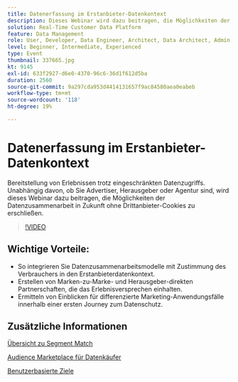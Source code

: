 ```yaml
---
title: Datenerfassung im Erstanbieter-Datenkontext
description: Dieses Webinar wird dazu beitragen, die Möglichkeiten der Datenzusammenarbeit in Zukunft ohne Drittanbieter-Cookies zu nutzen.
solution: Real-Time Customer Data Platform
feature: Data Management
role: User, Developer, Data Engineer, Architect, Data Architect, Admin, Leader
level: Beginner, Intermediate, Experienced
type: Event
thumbnail: 337665.jpg
kt: 9145
exl-id: 633f2927-d6e0-4370-96c6-36d1f612d5ba
duration: 2560
source-git-commit: 9a297cda953d4414131657f9ac84580aea0eabeb
workflow-type: tm+mt
source-wordcount: '118'
ht-degree: 19%

---
```


# Datenerfassung im Erstanbieter-Datenkontext

Bereitstellung von Erlebnissen trotz eingeschränkten Datenzugriffs. Unabhängig davon, ob Sie Advertiser, Herausgeber oder Agentur sind, wird dieses Webinar dazu beitragen, die Möglichkeiten der Datenzusammenarbeit in Zukunft ohne Drittanbieter-Cookies zu erschließen.

>[!VIDEO](https://video.tv.adobe.com/v/337665/?quality=12&learn=on)

## Wichtige Vorteile:

* So integrieren Sie Datenzusammenarbeitsmodelle mit Zustimmung des Verbrauchers in den Erstanbieterdatenkontext.
* Erstellen von Marken-zu-Marke- und Herausgeber-direkten Partnerschaften, die das Erlebnisversprechen einhalten.
* Ermitteln von Einblicken für differenzierte Marketing-Anwendungsfälle innerhalb einer ersten Journey zum Datenschutz.

## Zusätzliche Informationen

[Übersicht zu Segment Match](https://experienceleague.adobe.com/docs/experience-platform/segmentation/ui/segment-match.html?lang=en)

[Audience Marketplace für Datenkäufer](https://experienceleague.adobe.com/docs/audience-manager/user-guide/features/audience-marketplace/audience-marketplace-for-data-buyers/marketplace-data-buyers.html?lang=en)

[Benutzerbasierte Ziele](https://experienceleague.adobe.com/docs/audience-manager/user-guide/features/destinations/people-based/people-based-destinations-overview.html?lang=de)
